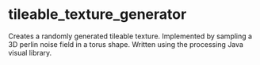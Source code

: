 # tileable_texture_generator
Creates a randomly generated tileable texture.  Implemented by sampling a 3D perlin noise field in a torus shape. Written using the processing Java visual library.

